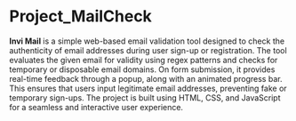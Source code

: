 # Project_MailCheck
**Invi Mail** is a simple web-based email validation tool designed to check the authenticity of email addresses during user sign-up or registration. The tool evaluates the given email for validity using regex patterns and checks for temporary or disposable email domains. On form submission, it provides real-time feedback through a popup, along with an animated progress bar. This ensures that users input legitimate email addresses, preventing fake or temporary sign-ups. The project is built using HTML, CSS, and JavaScript for a seamless and interactive user experience.
